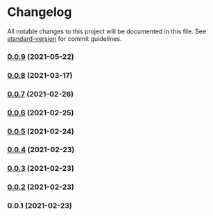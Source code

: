 # Changelog

All notable changes to this project will be documented in this file. See [standard-version](https://github.com/conventional-changelog/standard-version) for commit guidelines.

### [0.0.9](https://github.com/pahud/projen-automate-it/compare/v0.0.8...v0.0.9) (2021-05-22)

### [0.0.8](https://github.com/pahud/projen-automate-it/compare/v0.0.7...v0.0.8) (2021-03-17)

### [0.0.7](https://github.com/pahud/projen-automate-it/compare/v0.0.6...v0.0.7) (2021-02-26)

### [0.0.6](https://github.com/pahud/projen-automate-it/compare/v0.0.5...v0.0.6) (2021-02-25)

### [0.0.5](https://github.com/pahud/projen-automate-it/compare/v0.0.4...v0.0.5) (2021-02-24)

### [0.0.4](https://github.com/pahud/projen-extensions/compare/v0.0.3...v0.0.4) (2021-02-23)

### [0.0.3](https://github.com/pahud/projen-extensions/compare/v0.0.2...v0.0.3) (2021-02-23)

### [0.0.2](https://github.com/pahud/projen-extensions/compare/v0.0.1...v0.0.2) (2021-02-23)

### 0.0.1 (2021-02-23)
